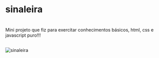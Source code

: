 # sinaleira
#
Mini projeto que fiz para exercitar conhecimentos básicos, html, css e javascript puro!!!
##
![sinaleira](https://user-images.githubusercontent.com/88805398/157751427-cb1d49d3-fcee-4577-aa5c-f4fb026b8e83.gif)
